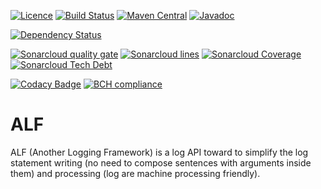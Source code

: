 [![Licence](https://img.shields.io/github/license/Axway/alf-logger.svg)](https://www.apache.org/licenses/LICENSE-2.0.html)
[![Build Status](https://travis-ci.org/Axway/alf-logger.svg?branch=master)](https://travis-ci.org/Axway/alf-logger)
[![Maven Central](https://img.shields.io/maven-central/v/io.axway.alf/alf.svg)](https://search.maven.org/#search|ga|1|g:"io.axway.alf")
[![Javadoc](https://javadoc.io/badge/io.axway.alf/alf-api.svg)](https://javadoc.io/doc/io.axway.alf/alf-api)


[![Dependency Status](https://www.versioneye.com/user/projects/5a660e180fb24f5b81ff9508/badge.svg?style=flat-square)](https://www.versioneye.com/user/projects/5a660e180fb24f5b81ff9508)

[![Sonarcloud quality gate](https://sonarcloud.io/api/badges/gate?key=io.axway.alf:alf)](https://sonarcloud.io/dashboard?id=io.axway.alf:alf)
[![Sonarcloud lines](https://sonarcloud.io/api/badges/measure?key=io.axway.alf:alf&metric=ncloc)](https://sonarcloud.io/component_measures/domain/Size?id=io.axway.alf:alf)
[![Sonarcloud Coverage](https://sonarcloud.io/api/badges/measure?key=io.axway.alf:alf&metric=coverage)](https://sonarcloud.io/component_measures/metric/coverage/list?id=io.axway.alf:alf)
[![Sonarcloud Tech Debt](https://sonarcloud.io/api/badges/measure?key=io.axway.alf:alf&metric=sqale_debt_ratio)](https://sonarcloud.io/project/issues?facetMode=effort&id=io.axway.alf:alf&resolved=false&types=CODE_SMELL)

[![Codacy Badge](https://api.codacy.com/project/badge/Grade/e8e8f007e5e7433d88ac9badcd05b6d3)](https://www.codacy.com/app/xfournet/alf-logger)
[![BCH compliance](https://bettercodehub.com/edge/badge/Axway/alf-logger?branch=master)](https://bettercodehub.com/results/Axway/alf-logger)

# ALF

ALF (Another Logging Framework) is a log API toward to simplify the log statement writing (no need to compose sentences with arguments inside them) and
processing (log are machine processing friendly).
